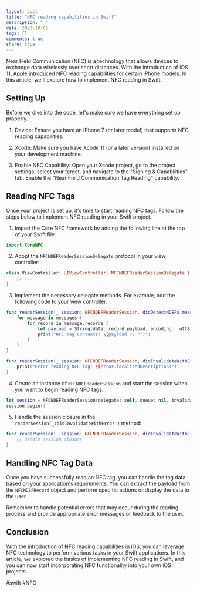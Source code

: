 ```yaml
---
layout: post
title: "NFC reading capabilities in Swift"
description: " "
date: 2023-10-05
tags: []
comments: true
share: true
---
```


Near Field Communication (NFC) is a technology that allows devices to exchange data wirelessly over short distances. With the introduction of iOS 11, Apple introduced NFC reading capabilities for certain iPhone models. In this article, we'll explore how to implement NFC reading in Swift.

## Setting Up

Before we dive into the code, let's make sure we have everything set up properly.

1. Device: Ensure you have an iPhone 7 (or later model) that supports NFC reading capabilities.

2. Xcode: Make sure you have Xcode 11 (or a later version) installed on your development machine.

3. Enable NFC Capability: Open your Xcode project, go to the project settings, select your target, and navigate to the "Signing & Capabilities" tab. Enable the "Near Field Communication Tag Reading" capability.

## Reading NFC Tags

Once your project is set up, it's time to start reading NFC tags. Follow the steps below to implement NFC reading in your Swift project.

1. Import the Core NFC framework by adding the following line at the top of your Swift file:

```swift
import CoreNFC
```

2. Adopt the `NFCNDEFReaderSessionDelegate` protocol in your view controller:

```swift
class ViewController: UIViewController, NFCNDEFReaderSessionDelegate {
    // ...
}
```

3. Implement the necessary delegate methods. For example, add the following code to your view controller:

```swift
func readerSession(_ session: NFCNDEFReaderSession, didDetectNDEFs messages: [NFCNDEFMessage]) {
    for message in messages {
        for record in message.records {
            let payload = String(data: record.payload, encoding: .utf8)
            print("NFC Tag Contents: \(payload ?? "")")
        }
    }
}

func readerSession(_ session: NFCNDEFReaderSession, didInvalidateWithError error: Error) {
    print("Error reading NFC tag: \(error.localizedDescription)")
}
```

4. Create an instance of `NFCNDEFReaderSession` and start the session when you want to begin reading NFC tags:

```swift
let session = NFCNDEFReaderSession(delegate: self, queue: nil, invalidateAfterFirstRead: false)
session.begin()
```

5. Handle the session closure in the `readerSession(_:didInvalidateWithError:)` method:

```swift
func readerSession(_ session: NFCNDEFReaderSession, didInvalidateWithError error: Error) {
    // Handle session closure
}
```

## Handling NFC Tag Data

Once you have successfully read an NFC tag, you can handle the tag data based on your application's requirements. You can extract the payload from the `NFCNDEFRecord` object and perform specific actions or display the data to the user.

Remember to handle potential errors that may occur during the reading process and provide appropriate error messages or feedback to the user.

## Conclusion

With the introduction of NFC reading capabilities in iOS, you can leverage NFC technology to perform various tasks in your Swift applications. In this article, we explored the basics of implementing NFC reading in Swift, and you can now start incorporating NFC functionality into your own iOS projects.

#swift #NFC